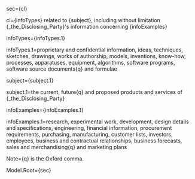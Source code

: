 sec={cl}

cl={infoTypes} related to {subject}, including without limitation {_the_Disclosing_Party}'s information concerning {infoExamples}

infoTypes={infoTypes.1}

infoTypes.1=proprietary and confidential information, ideas, techniques, sketches, drawings, works of authorship, models, inventions, know-how, processes, apparatuses, equipment, algorithms, software programs, software source documents{q} and formulae

subject={subject.1}

subject.1=the current, future{q} and proposed products and services of {_the_Disclosing_Party}

infoExamples={infoExamples.1}

infoExamples.1=research, experimental work, development, design details and specifications, engineering, financial information, procurement requirements, purchasing, manufacturing, customer lists, investors, employees, business and contractual relationships, business forecasts, sales and merchandising{q} and marketing plans

Note={q} is the Oxford comma.

Model.Root={sec}
